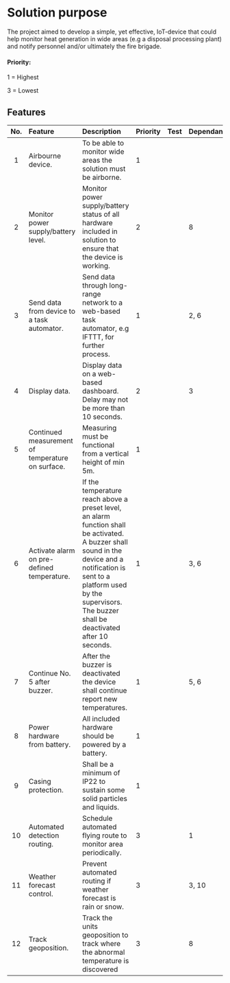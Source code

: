 # Solution purpose
The project aimed to develop a simple, yet effective, IoT-device that could help monitor heat generation in wide areas (e.g a disposal processing plant) and notify personnel and/or ultimately the fire brigade.

#### Priority:
1 = Highest

3 = Lowest

## Features
|No.  |Feature    |Description  |Priority   |Test   |Dependants     |
|:----:|:------------- |:---------------|:-------------|:----------|:----------|
|1    |Airbourne device.         |To be able to monitor wide areas the solution must be airborne.   |1|
|2    |Monitor power supply/battery level.   | Monitor power supply/battery status of all hardware included in solution to ensure that the device is working.   |2     | |8
|3    |Send data from device to a task automator.      |Send data through long-range network to a web-based task automator, e.g IFTTT, for further process.   |1   |    |2, 6
|4    |Display data.               |Display data on a web-based dashboard. Delay may not be more than 10 seconds.   |2   | |3
|5    |Continued measurement of temperature on surface.  |Measuring must be functional from a vertical height of min 5m.    |1    | ||1, 8
|6    |Activate alarm on pre-defined temperature.| If the temperature reach above a preset level, an alarm function shall be activated. A buzzer shall sound in the device and a notification is sent to a platform used by the supervisors. The buzzer shall be deactivated after 10 seconds.    |1 | |3, 6
|7   |Continue No. 5 after buzzer.   |After the buzzer is deactivated the device shall continue report new temperatures.   |1   |   |5, 6   |
|8    |Power hardware from battery.   | All included hardware should be powered by a battery.      |1    | |
|9   |Casing protection.   |Shall be a minimum of IP22 to sustain some solid particles and liquids.   |1   |
|10   |Automated detection routing.   |Schedule automated flying route to monitor area periodically.   |3   ||1
|11  |Weather forecast control.   |Prevent automated routing if weather forecast is rain or snow.|3    ||3, 10
|12  |Track geoposition.  |Track the units geoposition to track where the abnormal temperature is discovered   |3   |   |8
